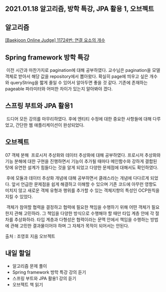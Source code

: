 ## 2021.01.18 알고리즘, 방학 특강, JPA 활용 1, 오브젝트

## 알고리즘
[[Baekjoon Online Judge] 11724번: 연결 요소의 개수](https://hyeonic.tistory.com/65)

## Spring framework 방학 특강
&nbsp;이전 시간과 마찬가지로 pagination에 대해 공부하였다. 교수님은 pagination을 모델 객체로 받아서 해당 값을 repository에서 뽑아왔다. 확실히 page에 띄우고 싶은 개수와 queryString을 짧게 줄일 수 있어서 알아두면 좋을 것 같다. 기존에 존재하는 pageable 파라미터와 어떠한 차이가 있는지 알아봐야 겠다.

## 스프링 부트와 JPA 활용1
&nbsp;드디어 모든 강의를 마무리하였다. 후에 엔티티 수정에 대한 중요한 사항들에 대해 다루었고, 간단한 웹 애플리케이션이 완성되었다. 

## 오브젝트 
07 객체 분해
&nbsp;프로시저 추상화와 데이터 추상화에 대해 공부하였다. 프로시저 추상화와 기능 분해에 대한 구현을 진행하면서 기능이 추가될 때마다 메인함수와 강하게 결합된 탓에 유연한 설계가 힘들다는 것을 알게 되었고 다양한 문제점에 대해서도 확인하였다.

&nbsp;후에 모듈과 데이터 추상화 개념에 대해 공부하면서 클래스라는 개념에 다다르게 되었다. 앞서 언급한 문제점을 쉽게 해결하고 이해할 수 있으며 기존 코드에 아무런 영향도 미치지 않고 새로운 객체 유형과 행위를 추가할 수 있는 객체지향의 특성인 OCP원칙을 지킬 수 있었다. 

&nbsp;객체가 참여할 협력을 결정하고 협력에 필요한 책임을 수행하기 위해 어떤 객체가 필요한지 관해 고민하라. 그 책임을 다양한 방식으로 수행해야 할 때만 타입 계층 안에 각 절차를 추상화하라. 타입 계층과 다형성은 협력이라는 문맥 안에서 책임을 수행하는 방법에 관해 고민한 결과물이어야 하며 그 자체가 목적이 되어서는 안된다.

출처 : 조영호 지음 오브젝트

## 내일 할일
 - 알고리즘 문제 풀이
 - Spring framework 방학 특강 강의 듣기
 - 스프링 부트와 JPA 활용1 강의 듣기
 - 오브젝트 책 읽기
